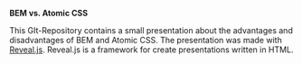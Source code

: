 **BEM vs. Atomic CSS**

This GIt-Repository contains a small presentation about the advantages and disadvantages of BEM and Atomic CSS. The presentation was made with <a href="http://revealjs.com/">Reveal.js</a>. Reveal.js is a framework for create presentations written in HTML.